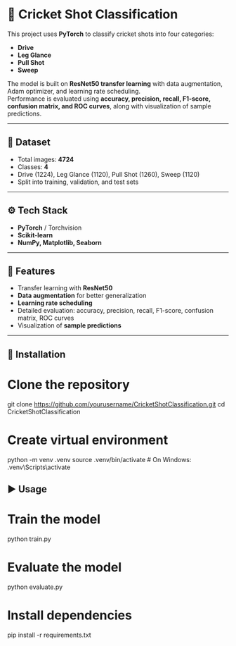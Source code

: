# 🏏 Cricket Shot Classification  

This project uses **PyTorch** to classify cricket shots into four categories:  
- **Drive**  
- **Leg Glance**  
- **Pull Shot**  
- **Sweep**  

The model is built on **ResNet50 transfer learning** with data augmentation, Adam optimizer, and learning rate scheduling.  
Performance is evaluated using **accuracy, precision, recall, F1-score, confusion matrix, and ROC curves**, along with visualization of sample predictions.  

---

## 📂 Dataset  
- Total images: **4724**  
- Classes: **4**  
- Drive (1224), Leg Glance (1120), Pull Shot (1260), Sweep (1120)  
- Split into training, validation, and test sets  

---

## ⚙️ Tech Stack  
- **PyTorch** / Torchvision  
- **Scikit-learn**  
- **NumPy, Matplotlib, Seaborn**  

---

## 📌 Features  
- Transfer learning with **ResNet50**  
- **Data augmentation** for better generalization  
- **Learning rate scheduling**  
- Detailed evaluation: accuracy, precision, recall, F1-score, confusion matrix, ROC curves  
- Visualization of **sample predictions**  

---

## 🚀 Installation  


# Clone the repository
git clone https://github.com/yourusername/CricketShotClassification.git
cd CricketShotClassification

# Create virtual environment
python -m venv .venv
source .venv/bin/activate   # On Windows: .venv\Scripts\activate

## ▶️ Usage

# Train the model
python train.py

# Evaluate the model
python evaluate.py


# Install dependencies
pip install -r requirements.txt
